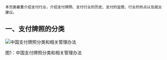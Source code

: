 	本页面着重介绍支付行业，介绍支付牌照、支付行业的历史、支付的监管、行业的热点以及就业建议。

##  一、支付牌照的分类

![中国支付牌照分类和相关管理办法](images/中国支付牌照分类和相关管理办法.png)

图1：中国支付牌照分类和相关管理办法
